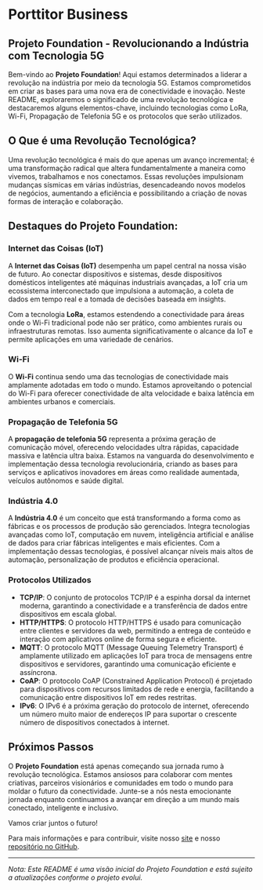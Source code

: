 # Porttitor Business

## Projeto Foundation - Revolucionando a Indústria com Tecnologia 5G

Bem-vindo ao **Projeto Foundation**! Aqui estamos determinados a liderar a revolução na indústria por meio da tecnologia 5G. Estamos comprometidos em criar as bases para uma nova era de conectividade e inovação. Neste README, exploraremos o significado de uma revolução tecnológica e destacaremos alguns elementos-chave, incluindo tecnologias como LoRa, Wi-Fi, Propagação de Telefonia 5G e os protocolos que serão utilizados.

## O Que é uma Revolução Tecnológica?

Uma revolução tecnológica é mais do que apenas um avanço incremental; é uma transformação radical que altera fundamentalmente a maneira como vivemos, trabalhamos e nos conectamos. Essas revoluções impulsionam mudanças sísmicas em várias indústrias, desencadeando novos modelos de negócios, aumentando a eficiência e possibilitando a criação de novas formas de interação e colaboração.

## Destaques do Projeto Foundation:

### Internet das Coisas (IoT)

A **Internet das Coisas (IoT)** desempenha um papel central na nossa visão de futuro. Ao conectar dispositivos e sistemas, desde dispositivos domésticos inteligentes até máquinas industriais avançadas, a IoT cria um ecossistema interconectado que impulsiona a automação, a coleta de dados em tempo real e a tomada de decisões baseada em insights.

Com a tecnologia **LoRa**, estamos estendendo a conectividade para áreas onde o Wi-Fi tradicional pode não ser prático, como ambientes rurais ou infraestruturas remotas. Isso aumenta significativamente o alcance da IoT e permite aplicações em uma variedade de cenários.

### Wi-Fi

O **Wi-Fi** continua sendo uma das tecnologias de conectividade mais amplamente adotadas em todo o mundo. Estamos aproveitando o potencial do Wi-Fi para oferecer conectividade de alta velocidade e baixa latência em ambientes urbanos e comerciais.

### Propagação de Telefonia 5G

A **propagação de telefonia 5G** representa a próxima geração de comunicação móvel, oferecendo velocidades ultra rápidas, capacidade massiva e latência ultra baixa. Estamos na vanguarda do desenvolvimento e implementação dessa tecnologia revolucionária, criando as bases para serviços e aplicativos inovadores em áreas como realidade aumentada, veículos autônomos e saúde digital.

### Indústria 4.0

A **Indústria 4.0** é um conceito que está transformando a forma como as fábricas e os processos de produção são gerenciados. Integra tecnologias avançadas como IoT, computação em nuvem, inteligência artificial e análise de dados para criar fábricas inteligentes e mais eficientes. Com a implementação dessas tecnologias, é possível alcançar níveis mais altos de automação, personalização de produtos e eficiência operacional.

### Protocolos Utilizados

- **TCP/IP**: O conjunto de protocolos TCP/IP é a espinha dorsal da internet moderna, garantindo a conectividade e a transferência de dados entre dispositivos em escala global.
- **HTTP/HTTPS**: O protocolo HTTP/HTTPS é usado para comunicação entre clientes e servidores da web, permitindo a entrega de conteúdo e interação com aplicativos online de forma segura e eficiente.
- **MQTT**: O protocolo MQTT (Message Queuing Telemetry Transport) é amplamente utilizado em aplicações IoT para troca de mensagens entre dispositivos e servidores, garantindo uma comunicação eficiente e assíncrona.
- **CoAP**: O protocolo CoAP (Constrained Application Protocol) é projetado para dispositivos com recursos limitados de rede e energia, facilitando a comunicação entre dispositivos IoT em redes restritas.
- **IPv6**: O IPv6 é a próxima geração do protocolo de internet, oferecendo um número muito maior de endereços IP para suportar o crescente número de dispositivos conectados à internet.

## Próximos Passos

O **Projeto Foundation** está apenas começando sua jornada rumo à revolução tecnológica. Estamos ansiosos para colaborar com mentes criativas, parceiros visionários e comunidades em todo o mundo para moldar o futuro da conectividade. Junte-se a nós nesta emocionante jornada enquanto continuamos a avançar em direção a um mundo mais conectado, inteligente e inclusivo.

Vamos criar juntos o futuro!

Para mais informações e para contribuir, visite nosso [site](https://www.foundationproject.com) e nosso [repositório no GitHub](https://github.com/Foundation).

---

*Nota: Este README é uma visão inicial do Projeto Foundation e está sujeito a atualizações conforme o projeto evolui.*
